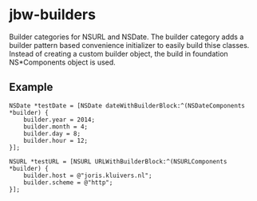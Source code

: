jbw-builders
============

Builder categories for NSURL and NSDate. The builder category adds a builder pattern based convenience initializer to easily build thise classes. Instead of creating a custom builder object, the build in foundation NS*Components object is used.

## Example

    NSDate *testDate = [NSDate dateWithBuilderBlock:^(NSDateComponents *builder) {
        builder.year = 2014;
        builder.month = 4;
        builder.day = 8;
        builder.hour = 12;
    }];
    
    NSURL *testURL = [NSURL URLWithBuilderBlock:^(NSURLComponents *builder) {
        builder.host = @"joris.kluivers.nl";
        builder.scheme = @"http";
    }];
